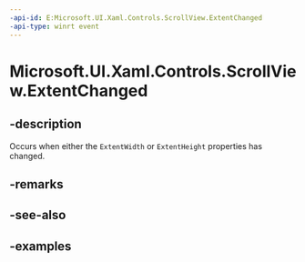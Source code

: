 ```yaml
---
-api-id: E:Microsoft.UI.Xaml.Controls.ScrollView.ExtentChanged
-api-type: winrt event
---
```


# Microsoft.UI.Xaml.Controls.ScrollView.ExtentChanged

<!--
public event Windows.Foundation.TypedEventHandler<Microsoft.UI.Xaml.Controls.ScrollView,object> ExtentChanged;
-->

## -description

Occurs when either the `ExtentWidth` or `ExtentHeight` properties has changed.

## -remarks

## -see-also

## -examples


